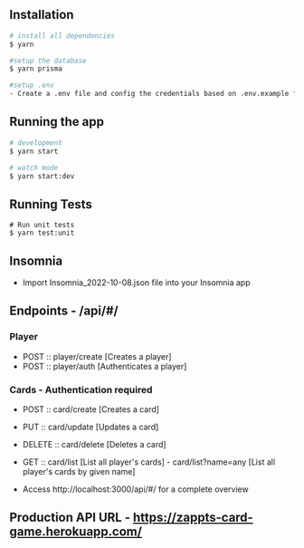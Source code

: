 ## Installation

```bash
# install all dependencies
$ yarn

#setup the database
$ yarn prisma

#setup .env
- Create a .env file and config the credentials based on .env.example file
```

## Running the app

```bash
# development
$ yarn start

# watch mode
$ yarn start:dev
```

## Running Tests
```
# Run unit tests
$ yarn test:unit
```

## Insomnia

- Import Insomnia_2022-10-08.json file into your Insomnia app

## Endpoints - /api/#/

### Player
- POST :: player/create [Creates a player]
- POST :: player/auth [Authenticates a player]

### Cards - Authentication required
- POST :: card/create [Creates a card]
- PUT :: card/update [Updates a card]
- DELETE :: card/delete [Deletes a card]
- GET :: card/list [List all player's cards] - card/list?name=any [List all player's cards by given name]


- Access http://localhost:3000/api/#/ for a complete overview

## Production API URL - https://zappts-card-game.herokuapp.com/